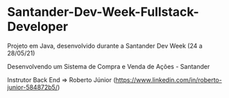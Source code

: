 # Santander-Dev-Week-Fullstack-Developer
 
  Projeto em Java, desenvolvido durante a Santander Dev Week (24 a 28/05/21)
 
 Desenvolvendo um Sistema de Compra e Venda de Ações - Santander

 Instrutor Back End => Roberto Júnior (https://www.linkedin.com/in/roberto-junior-584872b5/)

